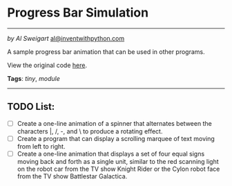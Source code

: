# Progress Bar Simulation
___
_by Al Sweigart_ [al@inventwithpython.com](mailto:al@inventwithpython.com)

A sample progress bar animation that can be used in other programs.

View the original code [here](https://nostarch.com/big-book-small-python-projects).

**Tags**: _tiny_, _module_

___

## TODO List:

* [ ] Create a one-line animation of a spinner that alternates between the characters |, /, -, and \ to produce a rotating effect.
* [ ] Create a program that can display a scrolling marquee of text moving from left to right.
* [ ] Create a one-line animation that displays a set of four equal signs moving back and forth as a single unit, similar to the red scanning light on the robot car from the TV show Knight Rider or the Cylon robot face from the TV show Battlestar Galactica.
